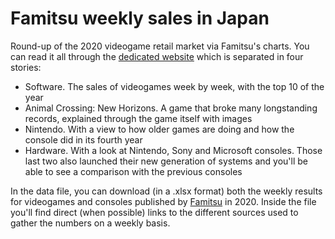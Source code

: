 # Famitsu weekly sales in Japan

Round-up of the 2020 videogame retail market via Famitsu's charts. You can read it all through the <a href="https://joni-tourino.github.io/FamitsuSalesData/index.html">dedicated website</a> which is separated in four stories:

  - Software. The sales of videogames week by week, with the top 10 of the year
  - Animal Crossing: New Horizons. A game that broke many longstanding records, explained through the game itself with images
  - Nintendo. With a view to how older games are doing and how the console did in its fourth year
  - Hardware. With a look at Nintendo, Sony and Microsoft consoles. Those last two also launched their new generation of systems and you'll be able to see a comparison with the previous consoles

In the data file, you can download (in a .xlsx format) both the weekly results for videogames and consoles published by <a href="https://www.famitsu.com/ranking/game-sales/">Famitsu</a> in 2020. Inside the file you'll find direct (when possible) links to the different sources used to gather the numbers on a weekly basis.
